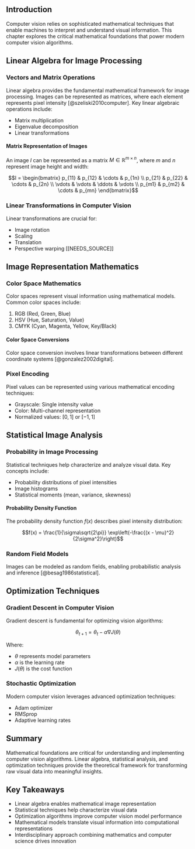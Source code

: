 ## Introduction

Computer vision relies on sophisticated mathematical techniques that enable machines to interpret and understand visual information. This chapter explores the critical mathematical foundations that power modern computer vision algorithms.

## Linear Algebra for Image Processing

### Vectors and Matrix Operations

Linear algebra provides the fundamental mathematical framework for image processing. Images can be represented as matrices, where each element represents pixel intensity [@szeliski2010computer]. Key linear algebraic operations include:

- Matrix multiplication
- Eigenvalue decomposition
- Linear transformations

#### Matrix Representation of Images

An image $I$ can be represented as a matrix $M \in \mathbb{R}^{m \times n}$, where $m$ and $n$ represent image height and width:

$$I = \begin{bmatrix} 
p_{11} & p_{12} & \cdots & p_{1n} \\
p_{21} & p_{22} & \cdots & p_{2n} \\
\vdots & \vdots & \ddots & \vdots \\
p_{m1} & p_{m2} & \cdots & p_{mn}
\end{bmatrix}$$

### Linear Transformations in Computer Vision

Linear transformations are crucial for:
- Image rotation
- Scaling
- Translation
- Perspective warping [[NEEDS_SOURCE]]

## Image Representation Mathematics

### Color Space Mathematics

Color spaces represent visual information using mathematical models. Common color spaces include:

1. RGB (Red, Green, Blue)
2. HSV (Hue, Saturation, Value)
3. CMYK (Cyan, Magenta, Yellow, Key/Black)

#### Color Space Conversions

Color space conversion involves linear transformations between different coordinate systems [@gonzalez2002digital].

### Pixel Encoding

Pixel values can be represented using various mathematical encoding techniques:
- Grayscale: Single intensity value
- Color: Multi-channel representation
- Normalized values: $[0, 1]$ or $[-1, 1]$

## Statistical Image Analysis

### Probability in Image Processing

Statistical techniques help characterize and analyze visual data. Key concepts include:

- Probability distributions of pixel intensities
- Image histograms
- Statistical moments (mean, variance, skewness)

#### Probability Density Function

The probability density function $f(x)$ describes pixel intensity distribution:

$$f(x) = \frac{1}{\sigma\sqrt{2\pi}} \exp\left(-\frac{(x - \mu)^2}{2\sigma^2}\right)$$

### Random Field Models

Images can be modeled as random fields, enabling probabilistic analysis and inference [@besag1986statistical].

## Optimization Techniques

### Gradient Descent in Computer Vision

Gradient descent is fundamental for optimizing vision algorithms:

$$ \theta_{t+1} = \theta_t - \alpha \nabla J(\theta) $$

Where:
- $\theta$ represents model parameters
- $\alpha$ is the learning rate
- $J(\theta)$ is the cost function

### Stochastic Optimization

Modern computer vision leverages advanced optimization techniques:
- Adam optimizer
- RMSprop
- Adaptive learning rates

## Summary

Mathematical foundations are critical for understanding and implementing computer vision algorithms. Linear algebra, statistical analysis, and optimization techniques provide the theoretical framework for transforming raw visual data into meaningful insights.

## Key Takeaways

- Linear algebra enables mathematical image representation
- Statistical techniques help characterize visual data
- Optimization algorithms improve computer vision model performance
- Mathematical models translate visual information into computational representations
- Interdisciplinary approach combining mathematics and computer science drives innovation